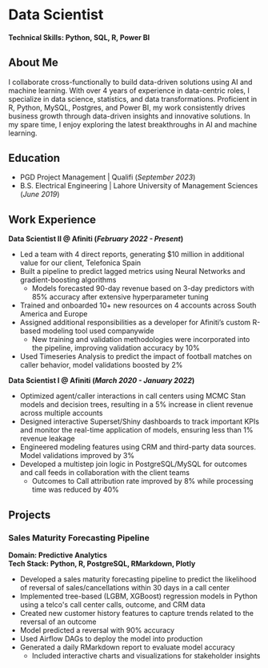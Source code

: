 # Data Scientist

#### Technical Skills: Python, SQL, R, Power BI


## About Me						       		
I collaborate cross-functionally to build data-driven solutions using AI and machine learning.
With over 4 years of experience in data-centric roles, I specialize in data science, statistics, and data transformations.
Proficient in R, Python, MySQL, Postgres, and Power BI, my work consistently drives business growth 
through data-driven insights and innovative solutions.
In my spare time, I enjoy exploring the latest breakthroughs in AI and machine learning.

## Education						       		
- PGD Project Management	| Qualifi (_September 2023_)	 			        		
- B.S. Electrical Engineering | Lahore University of Management Sciences (_June 2019_)

## Work Experience
**Data Scientist II @ Afiniti (_February 2022 - Present_)**
- Led a team with 4 direct reports, generating $10 million in additional value for our client, Telefonica Spain
- Built a pipeline to predict lagged metrics using Neural Networks and gradient-boosting algorithms
    - Models forecasted 90-day revenue based on 3-day predictors with 85% accuracy after extensive hyperparameter tuning
- Trained and onboarded 10+ new resources on 4 accounts across South America and Europe
- Assigned additional responsibilities as a developer for Afiniti’s custom R-based modeling tool used companywide
    - New training and validation methodologies were incorporated into the pipeline, improving validation accuracy by 10%
- Used Timeseries Analysis to predict the impact of football matches on caller behavior, model validations boosted by 2%

**Data Scientist I @ Afiniti (_March 2020 - January 2022_)**
- Optimized agent/caller interactions in call centers using MCMC Stan models and decision trees, resulting in a 5% increase in client revenue across multiple accounts
- Designed interactive Superset/Shiny dashboards to track important KPIs and monitor the real-time application of models, ensuring less than 1% revenue leakage
- Engineered modeling features using CRM and third-party data sources. Model validations improved by 3%
- Developed a multistep join logic in PostgreSQL/MySQL for outcomes and call feeds in collaboration with the client teams
    - Outcomes to Call attribution rate improved by 8% while processing time was reduced by 40%

## Projects
### Sales Maturity Forecasting Pipeline
**Domain: Predictive Analytics**\
**Tech Stack: Python, R, PostgreSQL, RMarkdown, Plotly**
- Developed a sales maturity forecasting pipeline to predict the likelihood of reversal of sales/cancellations within 30 days in a call center
- Implemented tree-based (LGBM, XGBoost) regression models in Python using a telco's call center calls, outcome, and CRM data
- Created new customer history features to capture trends related to the reversal of an outcome
- Model predicted a reversal with 90% accuracy
- Used Airflow DAGs to deploy the model into production
- Generated a daily RMarkdown report to evaluate model accuracy
    - Included interactive charts and visualizations for stakeholder insights  
